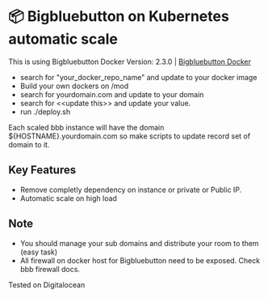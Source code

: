 # 📦 Bigbluebutton on Kubernetes automatic scale

This is using Bigbluebutton Docker Version: 2.3.0 | [Bigbluebutton Docker](https://github.com/bigbluebutton/docker/)

- search for "your_docker_repo_name" and update to your docker image
- Build your own dockers on /mod
- search for yourdomain.com and update to your domain
- search for \<\<update this\>\> and update your value. 
- run ./deploy.sh
  
Each scaled bbb instance will have the domain ${HOSTNAME}.yourdomain.com so make scripts to update record set of domain to it.

## Key Features
  - Remove completly dependency on instance or private or Public IP.
  - Automatic scale on high load
  
## Note
  - You should manage your sub domains and distribute your room to them (easy task)
  - All firewall on docker host for Bigbluebutton need to be exposed. Check bbb firewall docs.

Tested on Digitalocean
  
  
